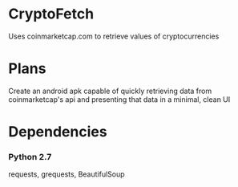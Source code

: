 # CryptoFetch
Uses coinmarketcap.com to retrieve values of cryptocurrencies

# Plans
Create an android apk capable of quickly retrieving data from coinmarketcap's api and presenting that data in a minimal, clean UI

# Dependencies
### Python 2.7
requests, grequests, BeautifulSoup
